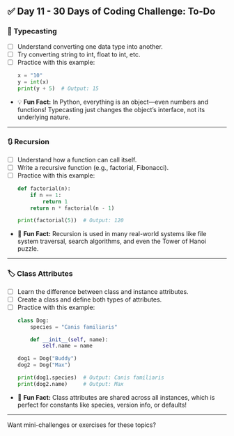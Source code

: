 
## ✅ Day 11 - 30 Days of Coding Challenge: To-Do

### 🔁 Typecasting
- [ ] Understand converting one data type into another.
- [ ] Try converting string to int, float to int, etc.
- [ ] Practice with this example:
  ```python
  x = "10"
  y = int(x)
  print(y + 5)  # Output: 15
  ```
- 💡 **Fun Fact:** In Python, everything is an object—even numbers and functions! Typecasting just changes the object’s interface, not its underlying nature.

---

### 🔃 Recursion
- [ ] Understand how a function can call itself.
- [ ] Write a recursive function (e.g., factorial, Fibonacci).
- [ ] Practice with this example:
  ```python
  def factorial(n):
      if n == 1:
          return 1
      return n * factorial(n - 1)

  print(factorial(5))  # Output: 120
  ```
- 🧠 **Fun Fact:** Recursion is used in many real-world systems like file system traversal, search algorithms, and even the Tower of Hanoi puzzle.

---

### 🏷️ Class Attributes
- [ ] Learn the difference between class and instance attributes.
- [ ] Create a class and define both types of attributes.
- [ ] Practice with this example:
  ```python
  class Dog:
      species = "Canis familiaris"

      def __init__(self, name):
          self.name = name

  dog1 = Dog("Buddy")
  dog2 = Dog("Max")

  print(dog1.species)  # Output: Canis familiaris
  print(dog2.name)     # Output: Max
  ```
- 🐶 **Fun Fact:** Class attributes are shared across all instances, which is perfect for constants like species, version info, or defaults!

---

Want mini-challenges or exercises for these topics?
